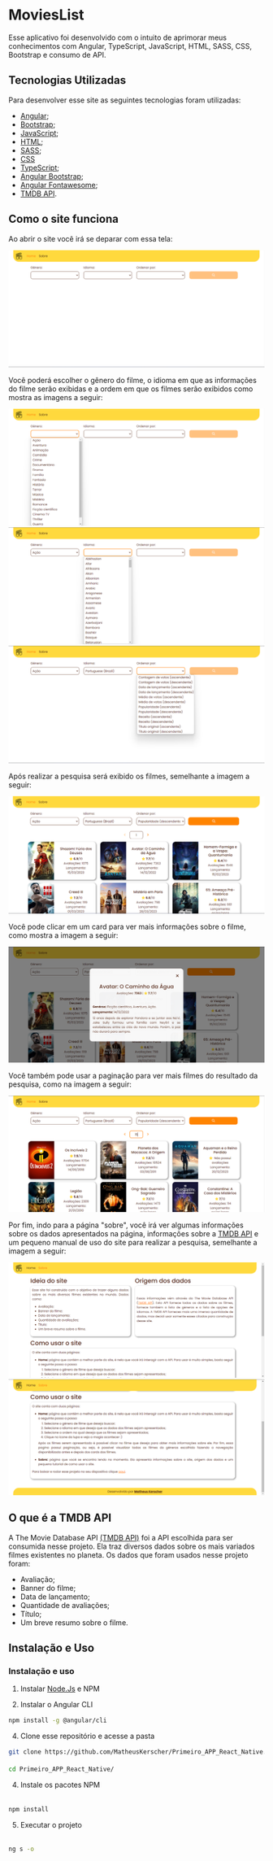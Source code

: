 # MoviesList
Esse aplicativo foi desenvolvido com o intuito de aprimorar meus conhecimentos com Angular, TypeScript, JavaScript, HTML, SASS, CSS, Bootstrap e consumo de API.

## Tecnologias Utilizadas

Para desenvolver esse site as seguintes tecnologias foram utilizadas:
- [Angular](https://angular.io/);
- [Bootstrap](https://getbootstrap.com/);
- [JavaScript](https://developer.mozilla.org/pt-BR/docs/Web/JavaScript);
- [HTML](https://developer.mozilla.org/pt-BR/docs/Web/HTML);
- [SASS](https://sass-lang.com/);
- [CSS](https://developer.mozilla.org/pt-BR/docs/Web/CSS)
- [TypeScript](https://www.typescriptlang.org/);
- [Angular Bootstrap](https://ng-bootstrap.github.io/#/home);
- [Angular Fontawesome](https://www.npmjs.com/package/@fortawesome/angular-fontawesome);
- [TMDB API](https://developers.themoviedb.org/3/getting-started/introduction).

## Como o site funciona

Ao abrir o site você irá se deparar com essa tela:

![Home](/src/assets/imgsForReadme/home-1.png)

Você poderá escolher o gênero do filme, o idioma em que as informações do filme serão exibidas e a ordem em que os filmes serão exibidos como mostra as imagens a seguir:

![Home](/src/assets/imgsForReadme/home-2.png)
![Home](/src/assets/imgsForReadme/home-3.png)
![Home](/src/assets/imgsForReadme/home-4.png)

Após realizar a pesquisa será exibido os filmes, semelhante a imagem a seguir:

![Home](/src/assets/imgsForReadme/home-5.png)

Você pode clicar em um card para ver mais informações sobre o filme, como mostra a imagem a seguir:

![Home](/src/assets/imgsForReadme/home-6.png)

Você também pode usar a paginação para ver mais filmes do resultado da pesquisa, como na imagem a seguir:

![Home](/src/assets/imgsForReadme/home-7.png)

Por fim, indo para a página "sobre", você irá ver algumas informações sobre os dados apresentados na página, informações sobre a [TMDB API](https://developers.themoviedb.org/3/getting-started/introduction) e um pequeno manual de uso do site para realizar a pesquisa, semelhante a imagem a seguir:

![Home](/src/assets/imgsForReadme/sobre-1.png)
![Home](/src/assets/imgsForReadme/sobre-2.png)

## O que é a TMDB API

A The Movie Database API [(TMDB API)](https://developers.themoviedb.org/3/getting-started/introduction) foi a API escolhida para ser consumida nesse projeto. Ela traz diversos dados sobre os mais variados filmes existentes no planeta. Os dados que foram usados nesse projeto foram:
- Avaliação;
- Banner do filme;
- Data de lançamento;
- Quantidade de avaliações;
- Título;
- Um breve resumo sobre o filme.

## Instalação e Uso

### Instalação e uso

1. Instalar [Node.Js](https://nodejs.org/en) e NPM

2. Instalar o Angular CLI

```sh
npm install -g @angular/cli
```

4. Clone esse repositório e acesse a pasta

```sh
git clone https://github.com/MatheusKerscher/Primeiro_APP_React_Native.git

cd Primeiro_APP_React_Native/
```

4. Instale os pacotes NPM

```sh

npm install

```

5. Executar o projeto

```sh

ng s -o

```
